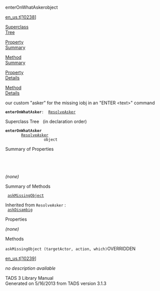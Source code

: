 <span class="title">enterOnWhatAsker</span><span class="type">object</span>

[en_us.t](../file/en_us.t.html)\[[10238](../source/en_us.t.html#10238)\]

[Superclass  
Tree](#_SuperClassTree_)

[Property  
Summary](#_PropSummary_)

[Method  
Summary](#_MethodSummary_)

[Property  
Details](#_Properties_)

[Method  
Details](#_Methods_)

<div class="fdesc">

our custom "asker" for the missing iobj in an "ENTER \<text\>" command

**`enterOnWhatAsker`**` :   `[`ResolveAsker`](../object/ResolveAsker.html)

</div>

<span id="_SuperClassTree_"></span>

<div class="mjhd">

<span class="hdln">Superclass Tree</span>   (in declaration order)

</div>

**`enterOnWhatAsker`**  
`         `[`ResolveAsker`](../object/ResolveAsker.html)  
`                 object`  
<span id="_PropSummary_"></span>

<div class="mjhd">

<span class="hdln">Summary of Properties</span>  

</div>

` `

` `

*(none)* <span id="_MethodSummary_"></span>

<div class="mjhd">

<span class="hdln">Summary of Methods</span>  

</div>

` `[`askMissingObject`](#askMissingObject)`  `

Inherited from `ResolveAsker` :  
` `[`askDisambig`](../object/ResolveAsker.html#askDisambig)`  `

<span id="_Properties_"></span>

<div class="mjhd">

<span class="hdln">Properties</span>  

</div>

*(none)* <span id="_Methods_"></span>

<div class="mjhd">

<span class="hdln">Methods</span>  

</div>

<span id="askMissingObject"></span>

`askMissingObject (targetActor, action, which)`<span class="rem">OVERRIDDEN</span>

[en_us.t](../file/en_us.t.html)\[[10239](../source/en_us.t.html#10239)\]

<div class="desc">

*no description available*

</div>

<div class="ftr">

TADS 3 Library Manual  
Generated on 5/16/2013 from TADS version 3.1.3

</div>
